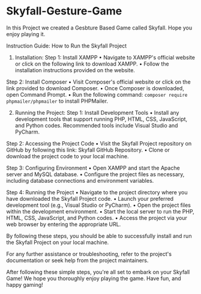 
# Skyfall-Gesture-Game
In this Project we created a Gesbture Based Game called Skyfall. Hope you enjoy playing it.

Instruction Guide: How to Run the Skyfall Project

1. Installation:
Step 1: Install XAMPP
•	Navigate to XAMPP's official website or click on the following link to download XAMPP.
•	Follow the installation instructions provided on the website.

 







Step 2: Install Composer
•	Visit Composer's official website or click on the link provided to download Composer.
•	Once Composer is downloaded, open Command Prompt.
•	Run the following command: `composer require phpmailer/phpmailer` to install PHPMailer.
 


 

2. Running the Project:
Step 1: Install Development Tools
•	Install any development tools that support running PHP, HTML, CSS, JavaScript, and Python codes. Recommended tools include Visual Studio and PyCharm.
 
Step 2: Accessing the Project Code
•	Visit the Skyfall Project repository on GitHub by following this link: Skyfall GitHub Repository.
•	Clone or download the project code to your local machine. 
 



Step 3: Configuring Environment
•	Open XAMPP and start the Apache server and MySQL database.
•	Configure the project files as necessary, including database connections and environment variables.

 














Step 4: Running the Project
•	Navigate to the project directory where you have downloaded the Skyfall Project code.
•	Launch your preferred development tool (e.g., Visual Studio or PyCharm).
•	Open the project files within the development environment.
•	Start the local server to run the PHP, HTML, CSS, JavaScript, and Python codes.
•	Access the project via your web browser by entering the appropriate URL.

 

By following these steps, you should be able to successfully install and run the Skyfall Project on your local machine.

For any further assistance or troubleshooting, refer to the project's documentation or seek help from the project maintainers.

After following these simple steps, you're all set to embark on your Skyfall Game! We hope you thoroughly enjoy playing the game. Have fun, and happy gaming!
